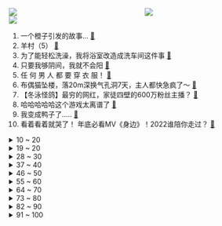 <div >
	<a style="float:left;width:55%;" href = "https://github.com/anuraghazra/github-readme-stats">
	 <img src = "https://github-readme-stats.vercel.app/api?username=iuuuuuaena&theme=buefy&show_icons=true"/>
	</a>
	<a  style="float:right;width:45%" href = "https://github.com/anuraghazra/github-readme-stats">
	 <img  src="https://github-readme-stats.vercel.app/api/top-langs/?username=anuraghazra&layout=compact"/>
	</a>
	</div>

[![](https://img.shields.io/badge/jxd-@jxdgogogo.xyz-yellowgreen.svg)](https://www.jxdgogogo.xyz)<br>
1. 一个橙子引发的故事… [:link:](//www.bilibili.com/video/BV1F44y1o7ee) <br>
2. 羊村（5） [:link:](//www.bilibili.com/video/BV11P4y1i7KU) <br>
3. 为了能轻松洗澡，我将浴室改造成洗车间这件事 [:link:](//www.bilibili.com/video/BV1YG4y177Mq) <br>
4. 只要我够阴间，我就不会阳 [:link:](//www.bilibili.com/video/BV1de411c7CW) <br>
5. 任 何 男 人 都 要 穿 衣 服！ [:link:](//www.bilibili.com/video/BV19G4y1f79p) <br>
6. 布偶猫坠楼，落20m深换气孔洞7天，主人都快急疯了～ [:link:](//www.bilibili.com/video/BV1m84y1s744) <br>
7. 【冬泳怪鸽】最穷的网红，家徒四壁的600万粉丝主播？ [:link:](//www.bilibili.com/video/BV1x8411H7DP) <br>
8. 哈哈哈哈哈这个游戏太离谱了 [:link:](//www.bilibili.com/video/BV1bv4y1z7mg) <br>
9. 我变成鸭子了….. [:link:](//www.bilibili.com/video/BV183411Q7Uy) <br>
10. 看着看着就哭了！ 年底必看MV《身边》！2022谁陪你走过？ [:link:](//www.bilibili.com/video/BV1QP4y1i7jy) <br>
<details>
<summary>10 ~ 20</summary>

11. 改造脸上有胎记的女生，胎记不是缺点，是特点! [:link:](//www.bilibili.com/video/BV1H24y1S7jH) <br>
12. 我终于会做绵羊辣椒酱啦 !!!!! [:link:](//www.bilibili.com/video/BV1fe4y1K7ip) <br>
13. 为了选队友，他们居然做出这样的事！！！ [:link:](//www.bilibili.com/video/BV1wW4y1K7qv) <br>
14. 皇 金 矿 工 [:link:](//www.bilibili.com/video/BV1Cv4y1z7Xh) <br>
15. 自费24万，只为搞一个纯粹的音乐比赛？ [:link:](//www.bilibili.com/video/BV1ng411b7mM) <br>
16. 我送员工的圣诞礼物竟然还能收回来？ [:link:](//www.bilibili.com/video/BV19G4y1J7se) <br>
17. 黑金，我来看你了 [:link:](//www.bilibili.com/video/BV1U3411Q7de) <br>
18. 这真的是拿来吃的吗！？？？？ [:link:](//www.bilibili.com/video/BV1EK411B78P) <br>
19. 电车难题解决方案分析 [:link:](//www.bilibili.com/video/BV1NG4y1n7GW) <br>
</details>
<details>
<summary>19 ~ 20</summary>

20. 谁能拒绝这样一只小猫咪！ [:link:](//www.bilibili.com/video/BV1eG4y1J7a9) <br>
21. 聊聊我的火影入坑史，以及如何砸了500多万人民币的【全服战力第一的回忆录】 [:link:](//www.bilibili.com/video/BV1E44y1o7rf) <br>
22. 如何用火柴开锁 [:link:](//www.bilibili.com/video/BV1kg411t7tB) <br>
23. 三路嫖客各显神通？直接逃跑型？事后掌掴型？不穿裤子型？阿特觉得刑！ [:link:](//www.bilibili.com/video/BV1fD4y177i7) <br>
24. 40度高骚+咳血，把人烧智障了 [:link:](//www.bilibili.com/video/BV1SM411m7f2) <br>
25. 圣诞有数学相伴 —— Robin Gan [:link:](//www.bilibili.com/video/BV1xV4y1w7Kq) <br>
26. 没人能阻止我结婚！奥密克戎：我可以 [:link:](//www.bilibili.com/video/BV1L14y1w7YH) <br>
27. 一斗金曲《一斗Disco》 [:link:](//www.bilibili.com/video/BV1U14y1P7ty) <br>
28. 一咬就爆汁的炸鸡排 [:link:](//www.bilibili.com/video/BV1Fv4y1z7sG) <br>
</details>
<details>
<summary>28 ~ 30</summary>

29. 人均七百块的全熟牛排，胖老头直呼入口即化【凭啥这么贵49-王品】 [:link:](//www.bilibili.com/video/BV1Ke411w71F) <br>
30. 新冠排痰的正确姿势！不费嗓子，1秒咳出 [:link:](//www.bilibili.com/video/BV1UW4y1T7gZ) <br>
31. 当你写了个BUG还能运行，它就成了一个3A大作！ [:link:](//www.bilibili.com/video/BV1T24y1S7EJ) <br>
32. 【诺子】盲人Vup的第一视角出行 我的世界是什么样的？ [:link:](//www.bilibili.com/video/BV1bK411B7kg) <br>
33. “死了就看不到落日了” [:link:](//www.bilibili.com/video/BV1hM41117EC) <br>
34. 躺着，但是把舞蹈跳了… [:link:](//www.bilibili.com/video/BV1cd4y1a7aW) <br>
35. 「Muse Dash」×「明日方舟」联动决定！ [:link:](//www.bilibili.com/video/BV12G4y1J76V) <br>
36. 全网首测！轰炸机坐起来是什么体验！？ [:link:](//www.bilibili.com/video/BV1E14y1P7aY) <br>
37. 免疫系统:这把高端局 [:link:](//www.bilibili.com/video/BV1SA411X7Nm) <br>
</details>
<details>
<summary>37 ~ 40</summary>

38. 《有妈如此，女复何求》 [:link:](//www.bilibili.com/video/BV1VD4y1E7Ro) <br>
39. 随舞～ [:link:](//www.bilibili.com/video/BV1RP4y1B7F4) <br>
40. 观众朋友们，我想死你们了 [:link:](//www.bilibili.com/video/BV1B8411H75d) <br>
41. 『4K60p·Hi-Res』坂本龍一《圣诞快乐劳伦斯先生/Merry Christmas Mr.Lawrence》祝大家圣诞快乐! [:link:](//www.bilibili.com/video/BV1oK411q7mp) <br>
42. 验证过，这个方法，吊打学神。 [:link:](//www.bilibili.com/video/BV1W44y1o7Cu) <br>
43. 评分4.7！又典又烂又逆天！吐槽2015四大名著力作《圣剑使的禁咒咏唱》 [:link:](//www.bilibili.com/video/BV1F24y1S7NL) <br>
44. 脑袋好痒，好像要长脑子了！ [:link:](//www.bilibili.com/video/BV1QP4y1i7B6) <br>
45. 感人短片：父亲 [:link:](//www.bilibili.com/video/BV1bA411D7YJ) <br>
46. 【剑魔】新冠早期症状——嘴硬 (请佩戴口罩观看) [:link:](//www.bilibili.com/video/BV1cP4y1q7xR) <br>
</details>
<details>
<summary>46 ~ 50</summary>

47. 这便衣...好像真的会烤鱿鱼！ [:link:](//www.bilibili.com/video/BV1Fe4y1j7Tu) <br>
48. 脸都气歪了！这就是把负反馈做到极致的跑酷游戏 [:link:](//www.bilibili.com/video/BV1Ge4y1j7Lk) <br>
49. 老人熬夜直播到手仅百元？up主实锤幕后团队造假！【下集】 [:link:](//www.bilibili.com/video/BV1gV4y1w75P) <br>
50. 把人类变成吃人怪物？这游戏的剧情完全意想不到！ [:link:](//www.bilibili.com/video/BV1ye411c78i) <br>
51. 来自广西粉丝的行为，扣分！！！ [:link:](//www.bilibili.com/video/BV1d44y1d71c) <br>
52. 【战双帕弥什】命束止境 | 露西亚·深红囚影角色动画短片 [:link:](//www.bilibili.com/video/BV1be4y1K7X9) <br>
53. 原神躲闪摇玩具来了！又欠揍又可爱！ [:link:](//www.bilibili.com/video/BV1K8411H7cp) <br>
54. 除了侵略地球，三体人还有没有别的出路？ [:link:](//www.bilibili.com/video/BV12A411X77g) <br>
55. 《 阳 了..我 看 见 我 太 奶 了... 》 [:link:](//www.bilibili.com/video/BV1iP4y1B7wM) <br>
</details>
<details>
<summary>55 ~ 60</summary>

56. 被这《四大名著合订本》笑死 [:link:](//www.bilibili.com/video/BV1MK41167ev) <br>
57. 2022国产烂片爆笑盘点，暨第六届中国电影金菊花颁奖典礼！ [:link:](//www.bilibili.com/video/BV1yM41117KQ) <br>
58. 【万字解说】全球70亿人同时昏迷137秒，是一种什么体验？一口气看完经典烧脑悬疑美剧《未来闪影》 [:link:](//www.bilibili.com/video/BV1824y1S79f) <br>
59. 缺德素材 [:link:](//www.bilibili.com/video/BV1nA411D7Nt) <br>
60. 外卖超时了，顾客不要了… [:link:](//www.bilibili.com/video/BV1rP411K7BE) <br>
61. “赐我，一个十年前的鬼畜区” [:link:](//www.bilibili.com/video/BV1Pe4y1T7YA) <br>
62. 《明日方舟》EP - Snowy Night [:link:](//www.bilibili.com/video/BV1oW4y1N72d) <br>
63. “朋友们新年的钟声马上就要敲响” [:link:](//www.bilibili.com/video/BV1Wd4y1e7CR) <br>
64. 当我意外入坑了从腾讯官网下载的原神... [:link:](//www.bilibili.com/video/BV1C8411H7NC) <br>
</details>
<details>
<summary>64 ~ 70</summary>

65. 《 北 京 烤 鸭 》 [:link:](//www.bilibili.com/video/BV1Ad4y1e7va) <br>
66. 芬兰一家人体验煎饼果子出摊儿笑不活了！爆汁葱油鸡被干饭人啃得精光！东北老式麻辣烫绝了！好吃到想自己摆摊卖！ [:link:](//www.bilibili.com/video/BV1HA411D7wa) <br>
67. 🤜 两 面 夹 击 🤛 [:link:](//www.bilibili.com/video/BV1mW4y1T7Gd) <br>
68. 女人…我得有个女人…（爬起 [:link:](//www.bilibili.com/video/BV1bM41117Fh) <br>
69. 不会变身，还上什么网课！ [:link:](//www.bilibili.com/video/BV18V4y1c7Hk) <br>
70. 【TF家族】《一起去做的N件事》第十件事：一起来开音乐小会吧！ [:link:](//www.bilibili.com/video/BV1gv4y1z77e) <br>
71. 嘿呀！老爹买不到抗原啦！没阳的最好别嘴硬啦！ [:link:](//www.bilibili.com/video/BV1324y1Q7U6) <br>
72. 小孩指出博物馆“21th”的错误，竟被群嘲… [:link:](//www.bilibili.com/video/BV19A411X7yE) <br>
73. 都什么年代，谁还当传统河神？！！ [:link:](//www.bilibili.com/video/BV1j44y1o7f8) <br>
</details>
<details>
<summary>73 ~ 80</summary>

74. 每天一遍，恋爱脑再见 [:link:](//www.bilibili.com/video/BV1MD4y1E7xV) <br>
75. 在无尽的沙漠当中没有树木！该如何生存下去【我的世界】 P9 [:link:](//www.bilibili.com/video/BV1Av4y1z7Lb) <br>
76. 最便宜日式炸鸡无限畅吃？男子前往试吃，结果.... [:link:](//www.bilibili.com/video/BV15d4y1a7BP) <br>
77. 很严肃！中国三体报道：威慑元年第一期！ [:link:](//www.bilibili.com/video/BV1PP4y1q7TW) <br>
78. 🥵呜…有出生～ [:link:](//www.bilibili.com/video/BV1cd4y1a7ES) <br>
79. 游戏UP主第一次玩【原神】，竟发现自己多了43个老婆！ [:link:](//www.bilibili.com/video/BV1Ge4y1j77c) <br>
80. 【特效向】胜利男神：终姬 [:link:](//www.bilibili.com/video/BV1GV4y1F7eC) <br>
81. 短视频百万粉丝博主推荐的网红零食，都是些啥东西？？？ [:link:](//www.bilibili.com/video/BV1d44y1d734) <br>
82. 我COS了《三体》第一集就噶了的小姐姐 [:link:](//www.bilibili.com/video/BV1wK411B7n9) <br>
</details>
<details>
<summary>82 ~ 90</summary>

83. 连环社死！把无数张女友照片印在衣服上坐地铁…再把她做成风筝送上天？人傻了！ [:link:](//www.bilibili.com/video/BV1aP4y1i7yN) <br>
84. 你们上学时都用过这招吧！ [:link:](//www.bilibili.com/video/BV1xP4y1i73J) <br>
85. “天选打工鹿” [:link:](//www.bilibili.com/video/BV1aP4y1i7qv) <br>
86. 【熊吃人】保护熊13年，最后连同女朋友一起吃了 [:link:](//www.bilibili.com/video/BV19G4y1J7AE) <br>
87. 南方人流浪东北，身体终于好了，雪地里找了个庇护所准备休息几天 [:link:](//www.bilibili.com/video/BV14D4y1E75Y) <br>
88. 你好啊 23级准研究生 [:link:](//www.bilibili.com/video/BV1xV4y1w7Do) <br>
89. 救命，女儿想拍婚纱照！ [:link:](//www.bilibili.com/video/BV1Pd4y1a7zs) <br>
90. 时隔三年 终于回国了 [:link:](//www.bilibili.com/video/BV1c14y1P7AP) <br>
91. 【日本办公室料理】今天就用面包来堵住社长的喂喂喂！ [:link:](//www.bilibili.com/video/BV1i24y1U7q8) <br>
</details>
<details>
<summary>91 ~ 100</summary>

92. 灯火钱塘三五夜。明月如霜，照见人如画。酒入愁肠，化作相思泪。复原古代羊角灯 [:link:](//www.bilibili.com/video/BV16R4y1S79o) <br>
93. 《 差 生 文 具 多》 [:link:](//www.bilibili.com/video/BV1MW4y1K7oW) <br>
94. 我其他的视频你可以不看，但这视频你得把他看完 [:link:](//www.bilibili.com/video/BV1514y1w74b) <br>
95. 新冠转阴后千万不要放松警惕！ [:link:](//www.bilibili.com/video/BV1p24y1S7t2) <br>
96. 《 鹅 鸭 同 笼 》 [:link:](//www.bilibili.com/video/BV1eG4y177gM) <br>
97. 可能是全球第一的自助餐？龙虾鹅肝鱼子酱无限上！ 能吃回本吗？ [:link:](//www.bilibili.com/video/BV1Mv4y1X78Q) <br>
98. 土豆这样做，我能吃一吨！ [:link:](//www.bilibili.com/video/BV1GW4y1M7FZ) <br>
99. 沃尔沃是不是纸老虎？宝马X3残酷对战沃尔沃XC60！ [:link:](//www.bilibili.com/video/BV13e4y1j7Mz) <br>
100. 用英伦史诗的方式记录回村第一天 [:link:](//www.bilibili.com/video/BV1v44y1d7RC) <br>
</details>

